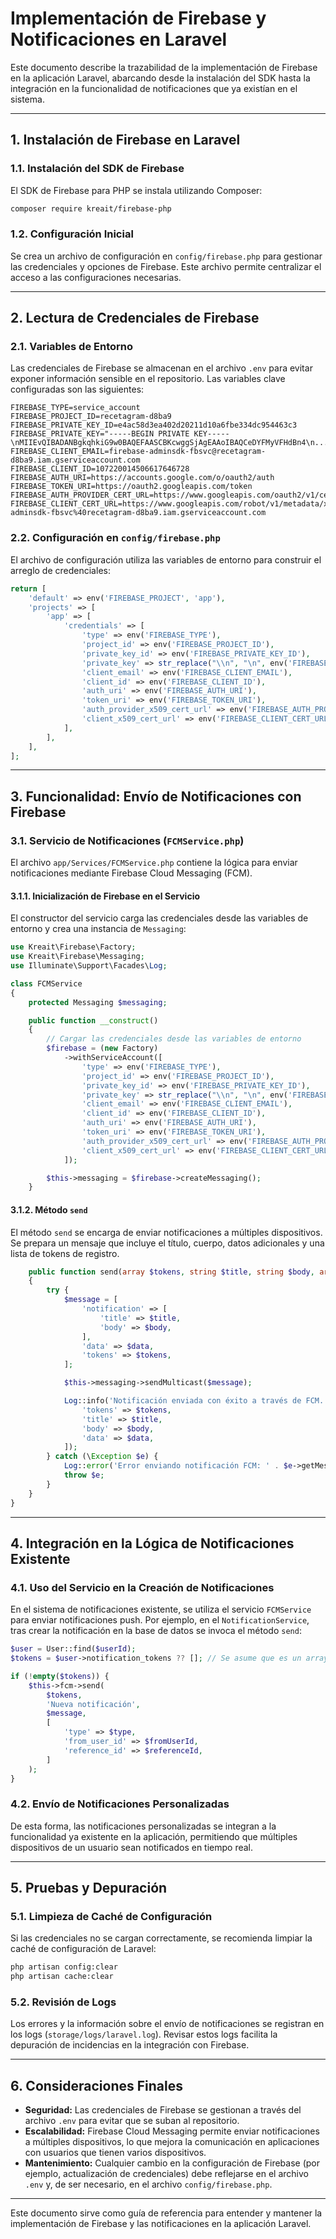 # Implementación de Firebase y Notificaciones en Laravel

Este documento describe la trazabilidad de la implementación de Firebase en la aplicación Laravel, abarcando desde la instalación del SDK hasta la integración en la funcionalidad de notificaciones que ya existían en el sistema.

---

## 1. Instalación de Firebase en Laravel

### 1.1. Instalación del SDK de Firebase
El SDK de Firebase para PHP se instala utilizando Composer:

```bash
composer require kreait/firebase-php
```

### 1.2. Configuración Inicial
Se crea un archivo de configuración en `config/firebase.php` para gestionar las credenciales y opciones de Firebase. Este archivo permite centralizar el acceso a las configuraciones necesarias.

---

## 2. Lectura de Credenciales de Firebase

### 2.1. Variables de Entorno
Las credenciales de Firebase se almacenan en el archivo `.env` para evitar exponer información sensible en el repositorio. Las variables clave configuradas son las siguientes:

```env
FIREBASE_TYPE=service_account
FIREBASE_PROJECT_ID=recetagram-d8ba9
FIREBASE_PRIVATE_KEY_ID=e4ac58d3ea402d20211d10a6fbe334dc954463c3
FIREBASE_PRIVATE_KEY="-----BEGIN PRIVATE KEY-----\nMIIEvQIBADANBgkqhkiG9w0BAQEFAASCBKcwggSjAgEAAoIBAQCeDYFMyVFHdBn4\n..."
FIREBASE_CLIENT_EMAIL=firebase-adminsdk-fbsvc@recetagram-d8ba9.iam.gserviceaccount.com
FIREBASE_CLIENT_ID=107220014506617646728
FIREBASE_AUTH_URI=https://accounts.google.com/o/oauth2/auth
FIREBASE_TOKEN_URI=https://oauth2.googleapis.com/token
FIREBASE_AUTH_PROVIDER_CERT_URL=https://www.googleapis.com/oauth2/v1/certs
FIREBASE_CLIENT_CERT_URL=https://www.googleapis.com/robot/v1/metadata/x509/firebase-adminsdk-fbsvc%40recetagram-d8ba9.iam.gserviceaccount.com
```

### 2.2. Configuración en `config/firebase.php`
El archivo de configuración utiliza las variables de entorno para construir el arreglo de credenciales:

```php
return [
    'default' => env('FIREBASE_PROJECT', 'app'),
    'projects' => [
        'app' => [
            'credentials' => [
                'type' => env('FIREBASE_TYPE'),
                'project_id' => env('FIREBASE_PROJECT_ID'),
                'private_key_id' => env('FIREBASE_PRIVATE_KEY_ID'),
                'private_key' => str_replace("\\n", "\n", env('FIREBASE_PRIVATE_KEY')),
                'client_email' => env('FIREBASE_CLIENT_EMAIL'),
                'client_id' => env('FIREBASE_CLIENT_ID'),
                'auth_uri' => env('FIREBASE_AUTH_URI'),
                'token_uri' => env('FIREBASE_TOKEN_URI'),
                'auth_provider_x509_cert_url' => env('FIREBASE_AUTH_PROVIDER_CERT_URL'),
                'client_x509_cert_url' => env('FIREBASE_CLIENT_CERT_URL'),
            ],
        ],
    ],
];
```

---

## 3. Funcionalidad: Envío de Notificaciones con Firebase

### 3.1. Servicio de Notificaciones (`FCMService.php`)
El archivo `app/Services/FCMService.php` contiene la lógica para enviar notificaciones mediante Firebase Cloud Messaging (FCM).

#### 3.1.1. Inicialización de Firebase en el Servicio
El constructor del servicio carga las credenciales desde las variables de entorno y crea una instancia de `Messaging`:

```php
use Kreait\Firebase\Factory;
use Kreait\Firebase\Messaging;
use Illuminate\Support\Facades\Log;

class FCMService
{
    protected Messaging $messaging;

    public function __construct()
    {
        // Cargar las credenciales desde las variables de entorno
        $firebase = (new Factory)
            ->withServiceAccount([
                'type' => env('FIREBASE_TYPE'),
                'project_id' => env('FIREBASE_PROJECT_ID'),
                'private_key_id' => env('FIREBASE_PRIVATE_KEY_ID'),
                'private_key' => str_replace("\\n", "\n", env('FIREBASE_PRIVATE_KEY')),
                'client_email' => env('FIREBASE_CLIENT_EMAIL'),
                'client_id' => env('FIREBASE_CLIENT_ID'),
                'auth_uri' => env('FIREBASE_AUTH_URI'),
                'token_uri' => env('FIREBASE_TOKEN_URI'),
                'auth_provider_x509_cert_url' => env('FIREBASE_AUTH_PROVIDER_CERT_URL'),
                'client_x509_cert_url' => env('FIREBASE_CLIENT_CERT_URL'),
            ]);

        $this->messaging = $firebase->createMessaging();
    }
```

#### 3.1.2. Método `send`
El método `send` se encarga de enviar notificaciones a múltiples dispositivos. Se prepara un mensaje que incluye el título, cuerpo, datos adicionales y una lista de tokens de registro.

```php
    public function send(array $tokens, string $title, string $body, array $data = [])
    {
        try {
            $message = [
                'notification' => [
                    'title' => $title,
                    'body' => $body,
                ],
                'data' => $data,
                'tokens' => $tokens,
            ];

            $this->messaging->sendMulticast($message);

            Log::info('Notificación enviada con éxito a través de FCM.', [
                'tokens' => $tokens,
                'title' => $title,
                'body' => $body,
                'data' => $data,
            ]);
        } catch (\Exception $e) {
            Log::error('Error enviando notificación FCM: ' . $e->getMessage());
            throw $e;
        }
    }
}
```

---

## 4. Integración en la Lógica de Notificaciones Existente

### 4.1. Uso del Servicio en la Creación de Notificaciones
En el sistema de notificaciones existente, se utiliza el servicio `FCMService` para enviar notificaciones push. Por ejemplo, en el `NotificationService`, tras crear la notificación en la base de datos se invoca el método `send`:

```php
$user = User::find($userId);
$tokens = $user->notification_tokens ?? []; // Se asume que es un array

if (!empty($tokens)) {
    $this->fcm->send(
        $tokens,
        'Nueva notificación',
        $message,
        [
            'type' => $type,
            'from_user_id' => $fromUserId,
            'reference_id' => $referenceId,
        ]
    );
}
```

### 4.2. Envío de Notificaciones Personalizadas
De esta forma, las notificaciones personalizadas se integran a la funcionalidad ya existente en la aplicación, permitiendo que múltiples dispositivos de un usuario sean notificados en tiempo real.

---

## 5. Pruebas y Depuración

### 5.1. Limpieza de Caché de Configuración
Si las credenciales no se cargan correctamente, se recomienda limpiar la caché de configuración de Laravel:

```bash
php artisan config:clear
php artisan cache:clear
```

### 5.2. Revisión de Logs
Los errores y la información sobre el envío de notificaciones se registran en los logs (`storage/logs/laravel.log`). Revisar estos logs facilita la depuración de incidencias en la integración con Firebase.

---

## 6. Consideraciones Finales

- **Seguridad:** Las credenciales de Firebase se gestionan a través del archivo `.env` para evitar que se suban al repositorio.
- **Escalabilidad:** Firebase Cloud Messaging permite enviar notificaciones a múltiples dispositivos, lo que mejora la comunicación en aplicaciones con usuarios que tienen varios dispositivos.
- **Mantenimiento:** Cualquier cambio en la configuración de Firebase (por ejemplo, actualización de credenciales) debe reflejarse en el archivo `.env` y, de ser necesario, en el archivo `config/firebase.php`.

---

Este documento sirve como guía de referencia para entender y mantener la implementación de Firebase y las notificaciones en la aplicación Laravel.